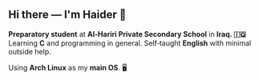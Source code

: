 ## Hi there — I'm Haider 👋


**Preparatory student** at **Al‑Hariri Private Secondary School** in **Iraq. 🇮🇶** Learning **C** and programming in general. Self‑taught **English** with minimal outside help.

Using **Arch Linux** as my **main OS**. 🖥️
